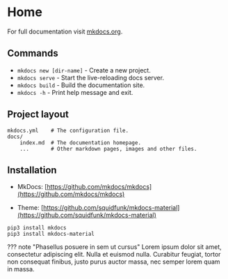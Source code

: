 # Home

For full documentation visit [mkdocs.org](https://www.mkdocs.org).

## Commands

* `mkdocs new [dir-name]` - Create a new project.
* `mkdocs serve` - Start the live-reloading docs server.
* `mkdocs build` - Build the documentation site.
* `mkdocs -h` - Print help message and exit.

## Project layout

    mkdocs.yml    # The configuration file.
    docs/
        index.md  # The documentation homepage.
        ...       # Other markdown pages, images and other files.

## Installation

* MkDocs: [https://github.com/mkdocs/mkdocs](https://github.com/mkdocs/mkdocs)

* Theme: [https://github.com/squidfunk/mkdocs-material](https://github.com/squidfunk/mkdocs-material)

```
pip3 install mkdocs
pip3 install mkdocs-material
```

??? note "Phasellus posuere in sem ut cursus"
    Lorem ipsum dolor sit amet, consectetur adipiscing elit. Nulla et euismod
    nulla. Curabitur feugiat, tortor non consequat finibus, justo purus auctor
    massa, nec semper lorem quam in massa.